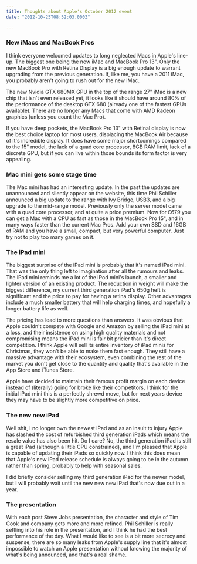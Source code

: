 ```yaml
---
title: Thoughts about Apple's October 2012 event
date: "2012-10-25T08:52:03.000Z"

---
```


### New iMacs and MacBook Pros

I think everyone welcomed updates to long neglected Macs in Apple's line-up. The biggest one being the new iMac and MacBook Pro 13". Only the new MacBook Pro with Retina Display is a big enough update to warrant upgrading from the previous generation. If, like me, you have a 2011 iMac, you probably aren't going to rush out for the new iMac.

The new Nvidia GTX 680MX GPU in the top of the range 27" iMac is a new chip that isn't even released yet, it looks like it should have around 80% of the performance of the desktop GTX 680 (already one of the fastest GPUs available). There are no longer any Macs that come with AMD Radeon graphics (unless you count the Mac Pro).

If you have deep pockets, the MacBook Pro 13" with Retinal display is now the best choice laptop for most users, displacing the MacBook Air because of it's incredible display. It does have some major shortcomings compared to the 15" model, the lack of a quad core processor, 8GB RAM limit, lack of a discrete GPU, but if you can live within those bounds its form factor is very appealing.

### Mac mini gets some stage time

The Mac mini has had an interesting update. In the past the updates are unannounced and silently appear on the website, this time Phil Schiller announced a big update to the range with Ivy Bridge, USB3, and a big upgrade to the mid-range model. Previously only the server model came with a quad core processor, and at quite a price premium. Now for £679 you can get a Mac with a CPU as fast as those in the MacBook Pro 15", and in many ways faster than the current Mac Pros. Add your own SSD and 16GB of RAM and you have a small, compact, but very powerful computer. Just try not to play too many games on it.

### The iPad mini

The biggest surprise of the iPad mini is probably that it's named iPad mini. That was the only thing left to imagination after all the rumours and leaks. The iPad mini reminds me a lot of the iPod mini's launch, a smaller and lighter version of an existing product. The reduction in weight will make the biggest difference, my current third generation iPad's 650g heft is significant and the price to pay for having a retina display. Other advantages include a much smaller battery that will help charging times, and hopefully a longer battery life as well.

The pricing has lead to more questions than answers. It was obvious that Apple couldn't compete with Google and Amazon by selling the iPad mini at a loss, and their insistence on using high quality materials and not compromising means the iPad mini is fair bit pricier than it's direct competition. I think Apple will sell its entire inventory of iPad minis for Christmas, they won't be able to make them fast enough. They still have a massive advantage with their ecosystem, even combining the rest of the market you don't get close to the quantity and quality that's available in the App Store and iTunes Store.

Apple have decided to maintain their famous profit margin on each device instead of (literally) going for broke like their competitors, I think for the initial iPad mini this is a perfectly shrewd move, but for next years device they may have to be slightly more competitive on price.

### The new new iPad

Well shit, I no longer own the newest iPad and as an insult to injury Apple has slashed the cost of refurbished third generation iPads which means the resale value has also been hit. Do I care? No, the third generation iPad is still a great iPad (although a little CPU constrained), and I'm pleased that Apple is capable of updating their iPads so quickly now. I think this does mean that Apple's new iPad release schedule is always going to be in the autumn rather than spring, probably to help with seasonal sales.

I did briefly consider selling my third generation iPad for the newer model, but I will probably wait until the new new new iPad that's now due out in a year.

### The presentation

With each post Steve Jobs presentation, the character and style of Tim Cook and company gets more and more refined. Phil Schiller is really settling into his role in the presentation, and I think he had the best performance of the day. What I would like to see is a bit more secrecy and suspense, there are so many leaks from Apple's supply line that it's almost impossible to watch an Apple presentation without knowing the majority of what's being announced, and that's a real shame.